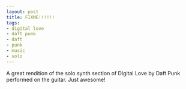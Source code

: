 ```yaml
---
layout: post
title: FIXME!!!!!!
tags:
- digital love
- daft punk
- daft
- punk
- music
- solo
---
```


A great rendition of the solo synth section of Digital Love by Daft Punk
performed on the guitar. Just awesome!
